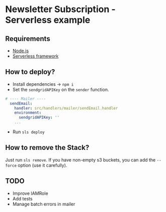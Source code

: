 # Newsletter Subscription - Serverless example

## Requirements
- [Node.js](https://nodejs.org)
- [Serverless framework](https://serverless.com/)

## How to deploy?
- Install dependencies -> `npm i`
- Set the `sendgridAPIKey` on the `sender` function.

```yml
# ---- Mailer ----
  sendEmail:
    handler: src/handlers/mailer/sendEmail.handler
    environment:
      sendgridAPIKey: ''
    ...
```

- Run `sls deploy`

## How to remove the Stack?
Just run `sls remove`. If you have non-empty s3 buckets, you can add the `--force` option (use it carefully).

## TODO
- Improve IAMRole
- Add tests
- Manage batch errors in mailer
